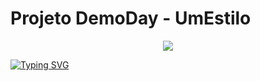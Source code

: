 # Projeto DemoDay - UmEstilo

<div align="center">
<img src="https://media.discordapp.net/attachments/1052029956865151072/1053785134945534013/image.png?width=444&height=427">
<br>
</div>

[![Typing SVG](https://readme-typing-svg.herokuapp.com/?color=&size=35&center=true&vCenter=true&width=1000&lines=Conheça+a+UmEstilo+:%29)](https://git.io/typing-svg)
